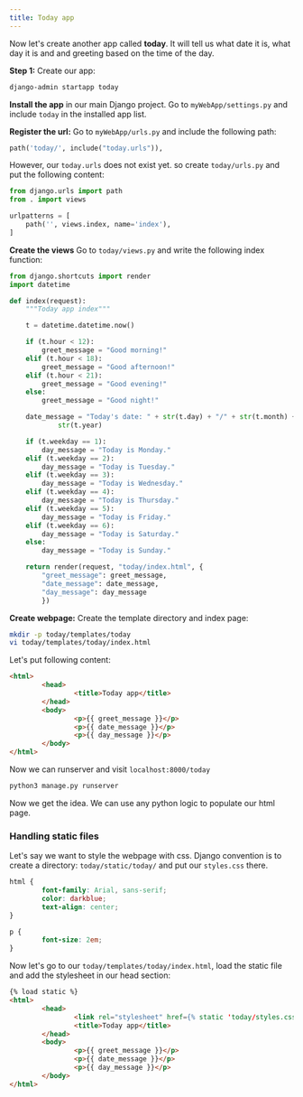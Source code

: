 ```yaml
---
title: Today app
---
```

Now let's create another app called **today**. It will tell us what date it is,
what day it is and and greeting based on the time of the day.

**Step 1:** Create our app:
```bash
django-admin startapp today
```

**Install the app** in our main Django project. Go to `myWebApp/settings.py` and
include `today` in the installed app list.

**Register the url:** Go to `myWebApp/urls.py` and include the following path:
```python
path('today/', include("today.urls")),
```

However, our `today.urls` does not exist yet. so create `today/urls.py` and put
the following content:
```python
from django.urls import path
from . import views

urlpatterns = [
    path('', views.index, name='index'),
]
```

**Create the views** Go to `today/views.py` and write the following index
function:
```python
from django.shortcuts import render
import datetime

def index(request):
    """Today app index"""

    t = datetime.datetime.now()

    if (t.hour < 12):
        greet_message = "Good morning!"
    elif (t.hour < 18):
        greet_message = "Good afternoon!"
    elif (t.hour < 21):
        greet_message = "Good evening!"
    else:
        greet_message = "Good night!"

    date_message = "Today's date: " + str(t.day) + "/" + str(t.month) + "/" + \
            str(t.year)

    if (t.weekday == 1):
        day_message = "Today is Monday."
    elif (t.weekday == 2):
        day_message = "Today is Tuesday."
    elif (t.weekday == 3):
        day_message = "Today is Wednesday."
    elif (t.weekday == 4):
        day_message = "Today is Thursday."
    elif (t.weekday == 5):
        day_message = "Today is Friday."
    elif (t.weekday == 6):
        day_message = "Today is Saturday."
    else:
        day_message = "Today is Sunday."

    return render(request, "today/index.html", {
        "greet_message": greet_message,
        "date_message": date_message,
        "day_message": day_message
        })
```

**Create webpage:** Create the template directory and index page:
```bash
mkdir -p today/templates/today
vi today/templates/today/index.html
```
Let's put following content:
```html
<html>
        <head>
                <title>Today app</title>
        </head>
        <body>
                <p>{{ greet_message }}</p>
                <p>{{ date_message }}</p>
                <p>{{ day_message }}</p>
        </body>
</html>
```
Now we can runserver and visit `localhost:8000/today`
```bash
python3 manage.py runserver
```
Now we get the idea. We can use any python logic to populate our html page.

### Handling static files
Let's say we want to style the webpage with css. Django convention is to create
a directory: `today/static/today/` and put our `styles.css` there.
```css
html {
        font-family: Arial, sans-serif;
        color: darkblue;
        text-align: center;
}

p {
        font-size: 2em;
}
```

Now let's go to our `today/templates/today/index.html`, load the static file and
add the stylesheet in our head section:
```html
{% load static %}
<html>
        <head>
                <link rel="stylesheet" href={% static 'today/styles.css' %}>
                <title>Today app</title>
        </head>
        <body>
                <p>{{ greet_message }}</p>
                <p>{{ date_message }}</p>
                <p>{{ day_message }}</p>
        </body>
</html>
```

